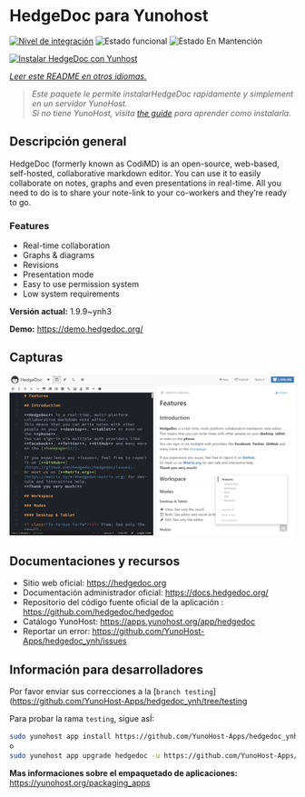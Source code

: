<!--
Este archivo README esta generado automaticamente<https://github.com/YunoHost/apps/tree/master/tools/readme_generator>
No se debe editar a mano.
-->

# HedgeDoc para Yunohost

[![Nivel de integración](https://dash.yunohost.org/integration/hedgedoc.svg)](https://dash.yunohost.org/appci/app/hedgedoc) ![Estado funcional](https://ci-apps.yunohost.org/ci/badges/hedgedoc.status.svg) ![Estado En Mantención](https://ci-apps.yunohost.org/ci/badges/hedgedoc.maintain.svg)

[![Instalar HedgeDoc con Yunhost](https://install-app.yunohost.org/install-with-yunohost.svg)](https://install-app.yunohost.org/?app=hedgedoc)

*[Leer este README en otros idiomas.](./ALL_README.md)*

> *Este paquete le permite instalarHedgeDoc rapidamente y simplement en un servidor YunoHost.*  
> *Si no tiene YunoHost, visita [the guide](https://yunohost.org/install) para aprender como instalarla.*

## Descripción general

HedgeDoc (formerly known as CodiMD) is an open-source, web-based, self-hosted, collaborative markdown editor.
You can use it to easily collaborate on notes, graphs and even presentations in real-time. All you need to do is to share your note-link to your co-workers and they’re ready to go.

### Features

- Real-time collaboration
- Graphs & diagrams
- Revisions
- Presentation mode
- Easy to use permission system
- Low system requirements


**Versión actual:** 1.9.9~ynh3

**Demo:** <https://demo.hedgedoc.org/>

## Capturas

![Captura de HedgeDoc](./doc/screenshots/screenshot.png)

## Documentaciones y recursos

- Sitio web oficial: <https://hedgedoc.org>
- Documentación administrador oficial: <https://docs.hedgedoc.org/>
- Repositorio del código fuente oficial de la aplicación : <https://github.com/hedgedoc/hedgedoc>
- Catálogo YunoHost: <https://apps.yunohost.org/app/hedgedoc>
- Reportar un error: <https://github.com/YunoHost-Apps/hedgedoc_ynh/issues>

## Información para desarrolladores

Por favor enviar sus correcciones a la [`branch testing`](https://github.com/YunoHost-Apps/hedgedoc_ynh/tree/testing

Para probar la rama `testing`, sigue asÍ:

```bash
sudo yunohost app install https://github.com/YunoHost-Apps/hedgedoc_ynh/tree/testing --debug
o
sudo yunohost app upgrade hedgedoc -u https://github.com/YunoHost-Apps/hedgedoc_ynh/tree/testing --debug
```

**Mas informaciones sobre el empaquetado de aplicaciones:** <https://yunohost.org/packaging_apps>
